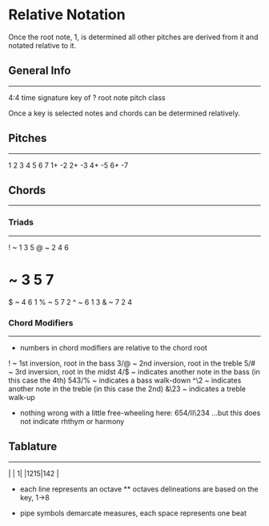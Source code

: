 # Relative Notation

Once the root note, 1, is determined all other pitches are derived from it and notated relative to it.


## General Info
---------------

4:4			time signature
key of ?	root note pitch class

Once a key is selected notes and chords can be determined relatively.


## Pitches
----------
1 2 3 4 5 6 7
1+ -2 2+ -3 4+ -5 6+ -7


## Chords
--------- 

### Triads
---
!	~ 1 3 5
@ ~ 2 4 6
#	~ 3 5 7
$	~ 4 6 1
%	~ 5 7 2
^	~ 6 1 3
&	~ 7 2 4


### Chord Modifiers
------------------
* numbers in chord modifiers are relative to the chord root

!	~ 1st inversion, root in the bass
3/@	~ 2nd inversion, root in the treble
5/#	~ 3rd inversion, root in the midst
4/$	~ indicates another note in the bass (in this case the 4th)
543/%	~ indicates a bass walk-down
^\2	~ indicates another note in the treble (in this case the 2nd)
&\23	~ indicates a treble walk-up


* nothing wrong with a little free-wheeling here:
654/II\234
...but this does not indicate rhthym or harmony


## Tablature
------------
|    |   1|
|1215|142 |

* each line represents an octave
** octaves delineations are based on the key, 1->8

* pipe symbols demarcate measures, each space represents one beat
